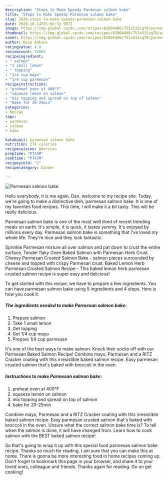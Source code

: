 ```yaml
---
description: "Steps to Make Speedy Parmesan salmon bake"
title: "Steps to Make Speedy Parmesan salmon bake"
slug: 2638-steps-to-make-speedy-parmesan-salmon-bake
date: 2020-10-14T01:02:32.907Z
image: https://img-global.cpcdn.com/recipes/62004406/751x532cq70/parmesan-salmon-bake-recipe-main-photo.jpg
thumbnail: https://img-global.cpcdn.com/recipes/62004406/751x532cq70/parmesan-salmon-bake-recipe-main-photo.jpg
cover: https://img-global.cpcdn.com/recipes/62004406/751x532cq70/parmesan-salmon-bake-recipe-main-photo.jpg
author: Nina Adkins
ratingvalue: 4.8
reviewcount: 12805
recipeingredient:
- " salmon"
- "1 small lemon"
- " topping"
- "1/4 cup mayo"
- "1/4 cup parmesan"
recipeinstructions:
- "preheat oven at 400°F"
- "squeeze lemon on salmon"
- "mix topping and spread on top of salmon"
- "bake for 20-25min"
categories:
- Recipe
tags:
- parmesan
- salmon
- bake

katakunci: parmesan salmon bake 
nutrition: 274 calories
recipecuisine: American
preptime: "PT24M"
cooktime: "PT47M"
recipeyield: "2"
recipecategory: Dinner

---
```



![Parmesan salmon bake](https://img-global.cpcdn.com/recipes/62004406/751x532cq70/parmesan-salmon-bake-recipe-main-photo.jpg)

Hello everybody, it is me again, Dan, welcome to my recipe site. Today, we're going to make a distinctive dish, parmesan salmon bake. It is one of my favorites food recipes. This time, I will make it a bit tasty. This will be really delicious.

Parmesan salmon bake is one of the most well liked of recent trending meals on earth. It's simple, it is quick, it tastes yummy. It's enjoyed by millions every day. Parmesan salmon bake is something that I've loved my whole life. They're nice and they look fantastic.

Sprinkle Parmesan mixture all over salmon and pat down to crust the entire surface. Tender flaky Oven Baked Salmon with Parmesan Herb Crust. Cheesy Parmesan Crusted Salmon Bake - salmon pieces surrounded by cheese and topped with crispy Parmesan crust. Baked Lemon Herb Parmesan Crusted Salmon Recipe - This baked lemon herb parmesan crusted salmon recipe is super easy and delicious!


To get started with this recipe, we have to prepare a few ingredients. You can have parmesan salmon bake using 5 ingredients and 4 steps. Here is how you cook it.

<!--inarticleads1-->

##### The ingredients needed to make Parmesan salmon bake:

1. Prepare  salmon
1. Take 1 small lemon
1. Get  topping
1. Get 1/4 cup mayo
1. Prepare 1/4 cup parmesan


It&#39;s one of the best ways to make salmon. Knock their socks off with our Parmesan Baked Salmon Recipe! Combine mayo, Parmesan and a RITZ Cracker coating with this irresistible baked salmon recipe. Easy parmesan crusted salmon that&#39;s baked with broccoli in the oven. 

<!--inarticleads2-->

##### Instructions to make Parmesan salmon bake:

1. preheat oven at 400°F
1. squeeze lemon on salmon
1. mix topping and spread on top of salmon
1. bake for 20-25min


Combine mayo, Parmesan and a RITZ Cracker coating with this irresistible baked salmon recipe. Easy parmesan crusted salmon that&#39;s baked with broccoli in the oven. Unsure what the correct salmon bake time is? To tell when the salmon is done, it will have changed from. Learn how to cook salmon with the BEST baked salmon recipe! 

So that's going to wrap it up with this special food parmesan salmon bake recipe. Thanks so much for reading. I am sure that you can make this at home. There is gonna be more interesting food in home recipes coming up. Don't forget to bookmark this page in your browser, and share it to your loved ones, colleague and friends. Thanks again for reading. Go on get cooking!
